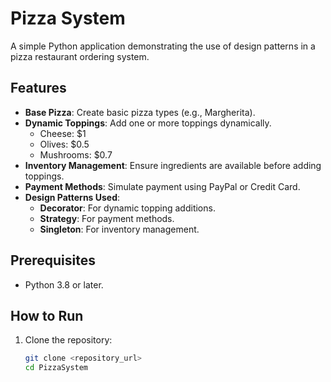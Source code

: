 # Pizza System

A simple Python application demonstrating the use of design patterns in a pizza restaurant ordering system.

## Features

- **Base Pizza**: Create basic pizza types (e.g., Margherita).
- **Dynamic Toppings**: Add one or more toppings dynamically.
  - Cheese: $1
  - Olives: $0.5
  - Mushrooms: $0.7
- **Inventory Management**: Ensure ingredients are available before adding toppings.
- **Payment Methods**: Simulate payment using PayPal or Credit Card.
- **Design Patterns Used**:
  - **Decorator**: For dynamic topping additions.
  - **Strategy**: For payment methods.
  - **Singleton**: For inventory management.

## Prerequisites

- Python 3.8 or later.

## How to Run

1. Clone the repository:
   ```bash
   git clone <repository_url>
   cd PizzaSystem